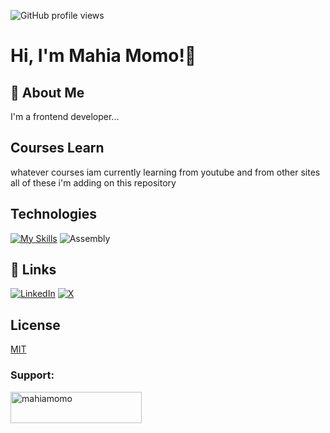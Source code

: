 ![GitHub profile views](https://komarev.com/ghpvc/?username=mahiamOmO&color=blue&style=flat-square)

# Hi, I'm  Mahia Momo!👋

## 🚀 About Me
I'm a frontend developer...

## Courses Learn

whatever courses iam currently learning from youtube and from other sites all of these i'm adding on this repository

## Technologies
[![My Skills](https://skillicons.dev/icons?i=html,css,js,tailwindcss,scss,c,cpp,python,django)](https://skillicons.dev)
![Assembly](https://img.shields.io/badge/Assembly-Language-blue.svg)


## 🔗 Links
[![LinkedIn](https://img.shields.io/badge/LinkedIn-0A66C2?style=for-the-badge&logo=linkedin&logoColor=white)](https://www.linkedin.com/in/mahiamomo12/)
[![X](https://img.shields.io/badge/X-1DA1F2?style=for-the-badge&logo=twitter&logoColor=white)](https://x.com/mahiamomo?mx=2)

## License

[MIT](https://choosealicense.com/licenses/mit/)

<h3 align="left">Support:</h3>
<p><a href="https://www.buymeacoffee.com/mahiamomo"> <img align="left" src="https://cdn.buymeacoffee.com/buttons/v2/default-yellow.png" height="50" width="210" alt="mahiamomo" /></a></p><br><br>

